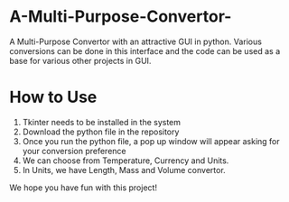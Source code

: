 # A-Multi-Purpose-Convertor-
A Multi-Purpose Convertor with an attractive GUI in python. Various conversions can be done in this interface and the code can be used as a base for various other projects in GUI.

# How to Use
1. Tkinter needs to be installed in the system
2. Download the python file in the repository
3. Once you run the python file, a pop up window will appear asking for your conversion preference
4. We can choose from Temperature, Currency and Units.
5. In Units, we have Length, Mass and Volume convertor.

We hope you have fun with this project!
